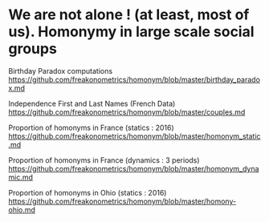 # We are not alone ! (at least, most of us). Homonymy in large scale social groups 

Birthday Paradox computations https://github.com/freakonometrics/homonym/blob/master/birthday_paradox.md

Independence First and Last Names (French Data) https://github.com/freakonometrics/homonym/blob/master/couples.md

Proportion of homonyms in France (statics : 2016) https://github.com/freakonometrics/homonym/blob/master/homonym_static.md

Proportion of homonyms in France (dynamics : 3 periods) https://github.com/freakonometrics/homonym/blob/master/homonym_dynamic.md

Proportion of homonyms in Ohio (statics : 2016) https://github.com/freakonometrics/homonym/blob/master/homony-ohio.md
